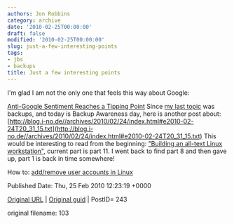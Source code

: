 ```yaml
---
authors: Jon Robbins
category: archive
date: '2010-02-25T00:00:00'
draft: false
modified: '2010-02-25T00:00:00'
slug: just-a-few-interesting-points
tags:
- jbs
- backups
title: Just a few interesting points
---
```


I'm glad I am not the only one that feels this way about Google:

 [Anti-Google Sentiment Reaches a Tipping Point](http://www.daniweb.com/news/story262879.html)
Since [my last topic](http://factorq.net/2010/02/22/making-backups/) was backups, and today is Backup Awareness day, here is another post about: [http://blog.i-no.de//archives/2010/02/24/index.html#e2010-02-24T20_31_15.txt](http://blog.i-no.de//archives/2010/02/24/index.html#e2010-02-24T20_31_15.txt)
This would be interesting to read from the beginning: ["Building an all-text Linux workstation"](http://lcorg.blogspot.com/2010/01/building-all-text-linux-workstation.html), current part is part 11.  I went back to find part 8 and then gave up, part 1 is back in time somewhere!

 How to: [add/remove user accounts in Linux](http://linuxers.org/howto/how-add-remove-user-accounts-linux)





Published Date: Thu, 25 Feb 2010 12:23:19 +0000 

[Original URL](http://factorq.net/2010/02/25/just-a-few-interesting-points/) | [Original guid](http://factorq.net/?p=243) | PostID= 243

 original filename: 103
